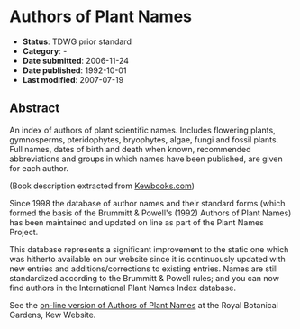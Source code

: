 # Authors of Plant Names

* **Status**: TDWG prior standard
* **Category**: -
* **Date submitted**: 2006-11-24
* **Date published**: 1992-10-01
* **Last modified**: 2007-07-19

## Abstract

An index of authors of plant scientific names. Includes flowering plants, gymnosperms, pteridophytes, bryophytes, algae, fungi and fossil plants. Full names, dates of birth and death when known, recommended abbreviations and groups in which names have been published, are given for each author.

(Book description extracted from [Kewbooks.com](http://shop.kew.org/authors-of-plant-names-11180))

Since 1998 the database of author names and their standard forms (which formed the basis of the Brummitt & Powell's (1992) Authors of Plant Names) has been maintained and updated on line as part of the Plant Names Project.

This database represents a significant improvement to the static one which was hitherto available on our website since it is continuously updated with new entries and additions/corrections to existing entries. Names are still standardized according to the Brummitt & Powell rules; and you can now find authors in the International Plant Names Index database.

See the [on-line version of Authors of Plant Names](http://www.rbgkew.org.uk/data/authors.html) at the Royal Botanical Gardens, Kew Website.
